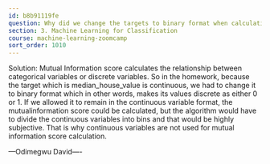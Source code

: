 ```yaml
---
id: b8b91119fe
question: Why did we change the targets to binary format when calculating mutual information score in the homework?
section: 3. Machine Learning for Classification
course: machine-learning-zoomcamp
sort_order: 1010
---
```


Solution: Mutual Information score calculates the relationship between categorical variables or discrete variables. So in the homework, because the target which is median_house_value is continuous, we had to change it to binary format which in other words, makes its values discrete as either 0 or 1. If we allowed it to remain in the continuous variable format, the mutualinformation score could be calculated, but the algorithm would have to divide the continuous variables into bins and that would be highly subjective. That is why continuous variables are not used for mutual information score calculation.

—Odimegwu David—-

